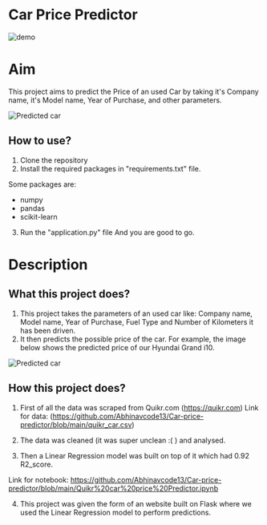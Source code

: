 # Car Price Predictor

![demo](https://user-images.githubusercontent.com/126642111/224536419-91d42d36-f08e-4151-925b-49638179280e.png)

# Aim

This project aims to predict the Price of an used Car by taking it's Company name, it's Model name, Year of Purchase, and other parameters.

![Predicted car](https://user-images.githubusercontent.com/126642111/224536440-deba6b94-0906-4768-a49b-47e625e1f3ec.png)

## How to use?

1. Clone the repository
2. Install the required packages in "requirements.txt" file.

Some packages are:
 - numpy 
 - pandas 
 - scikit-learn

3. Run the "application.py" file
And you are good to go. 

# Description

## What this project does?

1. This project takes the parameters of an used car like: Company name, Model name, Year of Purchase, Fuel Type and Number of Kilometers it has been driven.
2. It then predicts the possible price of the car. For example, the image below shows the predicted price of our Hyundai Grand i10. 

![Predicted car](https://user-images.githubusercontent.com/126642111/224536502-c2a2b3d9-145e-45b9-a4ac-598bc135baa8.png)

## How this project does?

1. First of all the data was scraped from Quikr.com (https://quikr.com) 
Link for data: (https://github.com/Abhinavcode13/Car-price-predictor/blob/main/quikr_car.csv)

2. The data was cleaned (it was super unclean :( ) and analysed.

3. Then a Linear Regression model was built on top of it which had 0.92 R2_score.

Link for notebook: https://github.com/Abhinavcode13/Car-price-predictor/blob/main/Quikr%20car%20price%20Predictor.ipynb

4. This project was given the form of an website built on Flask where we used the Linear Regression model to perform predictions.

